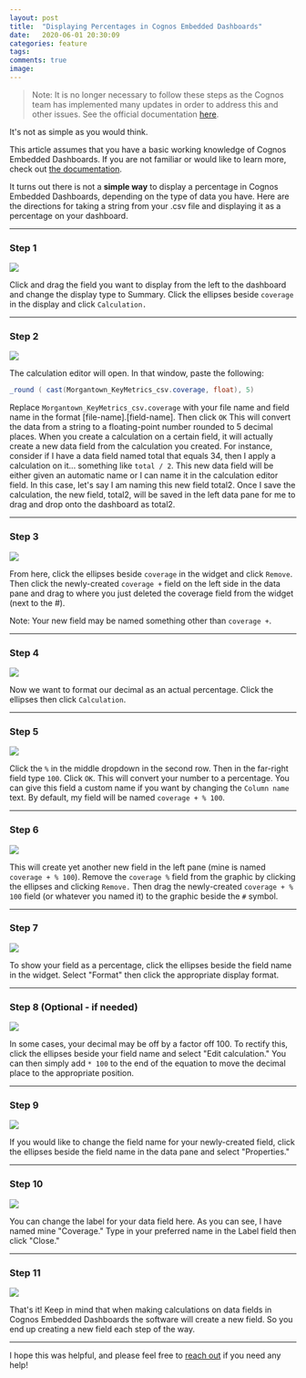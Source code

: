 ```yaml
---
layout: post
title:  "Displaying Percentages in Cognos Embedded Dashboards"
date:   2020-06-01 20:30:09
categories: feature
tags: 
comments: true
image:
---
```


> Note: It is no longer necessary to follow these steps as the Cognos team has implemented many updates in order to address this and other issues. See the official documentation [here](https://cloud.ibm.com/docs/cognos-dashboard-embedded/index.html).

It's not as simple as you would think.

This article assumes that you have a basic working knowledge of Cognos Embedded Dashboards. If you are not familiar or would like to learn more, check out [the documentation](https://cloud.ibm.com/docs/cognos-dashboard-embedded?topic=cognos-dashboard-embedded-overview_of_cde).

It turns out there is not a **simple way** to display a percentage in Cognos Embedded Dashboards, depending on the type of data you have. Here are the directions for taking a string from your .csv file and displaying it as a percentage on your dashboard.

---

### Step 1

[![](/assets/article_images/2020-06-01-displaying-percents-in-cognos-dashboards/cognos-percent-01.png)](/assets/article_images/2020-06-01-displaying-percents-in-cognos-dashboards/cognos-percent-01.png)
  
Click and drag the field you want to display from the left to the dashboard and change the display type to Summary. Click the ellipses beside `coverage` in the display and click `Calculation.`

---

### Step 2

[![](/assets/article_images/2020-06-01-displaying-percents-in-cognos-dashboards/cognos-percent-02.png)](/assets/article_images/2020-06-01-displaying-percents-in-cognos-dashboards/cognos-percent-02.png)

The calculation editor will open. In that window, paste the following:

```java
_round ( cast(Morgantown_KeyMetrics_csv.coverage, float), 5)
```

Replace `Morgantown_KeyMetrics_csv.coverage` with your file name and field name in the format [file-name].[field-name]. Then click `OK`
This will convert the data from a string to a floating-point number rounded to 5 decimal places. When you create a calculation on a certain field, it will actually create a new data field from the calculation you created. For instance, consider if I have a data field named total that equals 34, then I apply a calculation on it... something like `total / 2`. This new data field will be either given an automatic name or I can name it in the calculation editor field. In this case, let's say I am naming this new field total2. Once I save the calculation, the new field, total2, will be saved in the left data pane for me to drag and drop onto the dashboard as total2.

---

### Step 3

[![](/assets/article_images/2020-06-01-displaying-percents-in-cognos-dashboards/cognos-percent-03.png)](/assets/article_images/2020-06-01-displaying-percents-in-cognos-dashboards/cognos-percent-03.png)

From here, click the ellipses beside `coverage` in the widget and click `Remove`. Then click the newly-created `coverage +` field on the left side in the data pane and drag to where you just deleted the coverage field from the widget (next to the #).

Note: Your new field may be named something other than `coverage +`.

---

### Step 4

[![](/assets/article_images/2020-06-01-displaying-percents-in-cognos-dashboards/cognos-percent-04.png)](/assets/article_images/2020-06-01-displaying-percents-in-cognos-dashboards/cognos-percent-04.png)

Now we want to format our decimal as an actual percentage. Click the ellipses then click `Calculation`.

---

### Step 5

[![](/assets/article_images/2020-06-01-displaying-percents-in-cognos-dashboards/cognos-percent-05.png)](/assets/article_images/2020-06-01-displaying-percents-in-cognos-dashboards/cognos-percent-05.png)

Click the `%` in the middle dropdown in the second row. Then in the far-right field type `100`. Click `OK`. This will convert your number to a percentage. You can give this field a custom name if you want by changing the `Column name` text. By default, my field will be named `coverage + % 100`.

---

### Step 6

[![](/assets/article_images/2020-06-01-displaying-percents-in-cognos-dashboards/cognos-percent-06.png)](/assets/article_images/2020-06-01-displaying-percents-in-cognos-dashboards/cognos-percent-06.png)

This will create yet another new field in the left pane (mine is named `coverage + % 100`). Remove the `coverage %` field from the graphic by clicking the ellipses and clicking `Remove.` Then drag the newly-created `coverage + % 100` field (or whatever you named it) to the graphic beside the `#` symbol.

---

### Step 7

[![](/assets/article_images/2020-06-01-displaying-percents-in-cognos-dashboards/cognos-percent-07.png)](/assets/article_images/2020-06-01-displaying-percents-in-cognos-dashboards/cognos-percent-07.png)

To show your field as a percentage, click the ellipses beside the field name in the widget. Select "Format" then click the appropriate display format.

---

### Step 8 (Optional - if needed)

[![](/assets/article_images/2020-06-01-displaying-percents-in-cognos-dashboards/cognos-percent-08.png)](/assets/article_images/82020-06-01-displaying-percents-in-cognos-dashboards/cognos-percent-08.png)

In some cases, your decimal may be off by a factor off 100. To rectify this, click the ellipses beside your field name and select "Edit calculation." You can then simply add `* 100` to the end of the equation to move the decimal place to the appropriate position.

---

### Step 9

[![](/assets/article_images/2020-06-01-displaying-percents-in-cognos-dashboards/cognos-percent-09.png)](/assets/article_images/2020-06-01-displaying-percents-in-cognos-dashboards/cognos-percent-09.png)

If you would like to change the field name for your newly-created field, click the ellipses beside the field name in the data pane and select "Properties."

---

### Step 10

[![](/assets/article_images/2020-06-01-displaying-percents-in-cognos-dashboards/cognos-percent-10.png)](/assets/article_images/2020-06-01-displaying-percents-in-cognos-dashboards/cognos-percent-10.png)

You can change the label for your data field here. As you can see, I have named mine "Coverage." Type in your preferred name in the Label field then click "Close."

---

### Step 11

[![](/assets/article_images/2020-06-01-displaying-percents-in-cognos-dashboards/cognos-percent-11.png)](/assets/article_images/2020-06-01-displaying-percents-in-cognos-dashboards/cognos-percent-11.png)

That's it! Keep in mind that when making calculations on data fields in Cognos Embedded Dashboards the software will create a new field. So you end up creating a new field each step of the way.

---

I hope this was helpful, and please feel free to [reach out](http://themorgan.io/contact) if you need any help!
